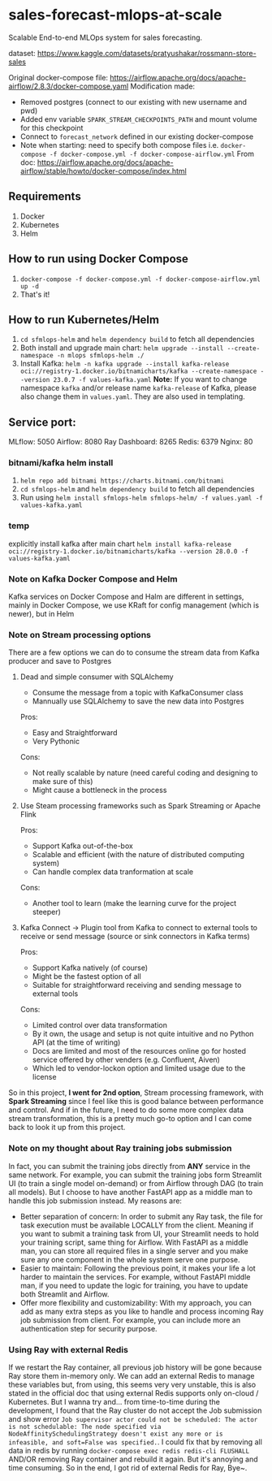 # sales-forecast-mlops-at-scale

Scalable End-to-end MLOps system for sales forecasting.

dataset: https://www.kaggle.com/datasets/pratyushakar/rossmann-store-sales

Original docker-compose file: https://airflow.apache.org/docs/apache-airflow/2.8.3/docker-compose.yaml
Modification made:
- Removed postgres (connect to our existing with new username and pwd)
- Added env variable `SPARK_STREAM_CHECKPOINTS_PATH` and mount volume for this checkpoint
- Connect to `forecast_network` defined in our existing docker-compose
- Note when starting: need to specify both compose files i.e. `docker-compose -f docker-compose.yml -f docker-compose-airflow.yml`
From doc: https://airflow.apache.org/docs/apache-airflow/stable/howto/docker-compose/index.html

## Requirements
1. Docker
2. Kubernetes
3. Helm

## How to run using Docker Compose
1. `docker-compose -f docker-compose.yml -f docker-compose-airflow.yml up -d`
2. That's it!

## How to run Kubernetes/Helm
1. `cd sfmlops-helm` and `helm dependency build` to fetch all dependencies
2. Both install and upgrade main chart: `helm upgrade --install --create-namespace -n mlops sfmlops-helm ./`
3. Install Kafka: `helm -n kafka upgrade --install kafka-release oci://registry-1.docker.io/bitnamicharts/kafka --create-namespace --version 23.0.7 -f values-kafka.yaml`
**Note:** If you want to change namespace `kafka` and/or release name `kafka-release` of Kafka, please also change them in `values.yaml`. They are also used in templating.

## Service port:
MLflow: 5050
Airflow: 8080
Ray Dashboard: 8265
Redis: 6379
Nginx: 80

### bitnami/kafka helm install
1. `helm repo add bitnami https://charts.bitnami.com/bitnami`
2. `cd sfmlops-helm` and `helm dependency build` to fetch all dependencies
3. Run using `helm install sfmlops-helm sfmlops-helm/ -f values.yaml -f values-kafka.yaml`

### temp
explicitly install kafka after main chart
`helm install kafka-release oci://registry-1.docker.io/bitnamicharts/kafka --version 28.0.0 -f values-kafka.yaml`

### Note on Kafka Docker Compose and Helm
Kafka services on Docker Compose and Halm are different in settings, mainly in Docker Compose, we use KRaft for config management (which is newer), but in Helm

### Note on Stream processing options
There are a few options we can do to consume the stream data from Kafka producer and save to Postgres
1. Dead and simple consumer with SQLAlchemy
    - Consume the message from a topic with KafkaConsumer class
    - Mannually use SQLAlchemy to save the new data into Postgres

    Pros:
    - Easy and Straightforward
    - Very Pythonic

    Cons:
    - Not really scalable by nature (need careful coding and designing to make sure of this)
    - Might cause a bottleneck in the process
2. Use Steam processing frameworks such as Spark Streaming or Apache Flink

    Pros:
    - Support Kafka out-of-the-box
    - Scalable and efficient (with the nature of distributed computing system)
    - Can handle complex data tranformation at scale

    Cons:
    - Another tool to learn (make the learning curve for the project steeper)
3. Kafka Connect -> Plugin tool from Kafka to connect to external tools to receive or send message (source or sink connectors in Kafka terms)

    Pros:
    - Support Kafka natively (of course)
    - Might be the fastest option of all
    - Suitable for straightforward receiving and sending message to external tools

    Cons:
    - Limited control over data transformation
    - By it own, the usage and setup is not quite intuitive and no Python API (at the time of writing)
    - Docs are limited and most of the resources online go for hosted service offered by other venders (e.g. Confluent, Aiven)
    - Which led to vendor-lockon option and limited usage due to the license

So in this project, **I went for 2nd option**, Stream processing framework, with **Spark Streaming** since I feel like this is good balance between performance and control. And if in the future, I need to do some more complex data stream transformation, this is a pretty much go-to option and I can come back to look it up from this project.

### Note on my thought about Ray training jobs submission
In fact, you can submit the training jobs directly from **ANY** service in the same network. For example, you can submit the training jobs form Streamlit UI (to train a single model on-demand) or from Airflow through DAG (to train all models). But I choose to have another FastAPI app as a middle man to handle this job submission instead. My reasons are:
- Better separation of concern: In order to submit any Ray task, the file for task execution must be available LOCALLY from the client. Meaning if you want to submit a training task from UI, your Streamlit needs to hold your training script, same thing for Airflow. With FastAPI as a middle man, you can store all required files in a single server and you make sure any one component in the whole system serve one purpose.
- Easier to maintain: Following the previous point, it makes your life a lot harder to maintain the services. For example, without FastAPI middle man, if you need to update the logic for training, you have to update both Streamlit and Airflow.
- Offer more flexibility and customizability: With my approach, you can add as many extra steps as you like to handle and process incoming Ray job submission from client. For example, you can include more an authentication step for security purpose.


### Using Ray with external Redis
If we restart the Ray container, all previous job history will be gone because Ray store them in-memory only. We can add an external Redis to manage these variables but, from using, this seems very very unstable, this is also stated in the official doc that using external Redis supports only on-cloud / Kubernetes. But I wanna try and... from time-to-time during the development, I found that the Ray cluster do not accept the Job submission and show error `Job supervisor actor could not be scheduled: The actor is not schedulable: The node specified via NodeAffinitySchedulingStrategy doesn't exist any more or is infeasible, and soft=False was specified.`. I could fix that by removing all data in redis by running `docker-compose exec redis redis-cli FLUSHALL` AND/OR removing Ray container and rebuild it again. But it's annoying and time consuming. So in the end, I got rid of external Redis for Ray, Bye~.

